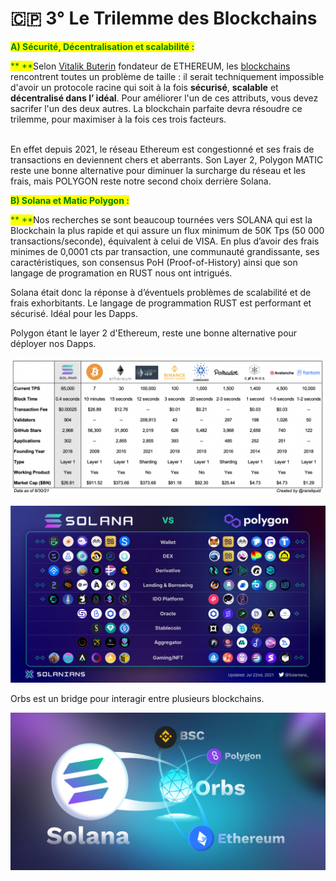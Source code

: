 # 🇨🇵 3° Le Trilemme des Blockchains

<mark style="color:green;">**A) Sécurité, Décentralisation et scalabilité :**</mark>

<mark style="color:green;">**     **</mark>Selon [Vitalik Buterin](https://fr.wikipedia.org/wiki/Vitalik\_Buterin) fondateur de ETHEREUM, les [blockchains](https://stakepool.fr/definition/blockchain) rencontrent toutes un problème de taille : il serait techniquement impossible d'avoir un protocole racine qui soit à la fois **sécurisé**, **scalable** et **décentralisé dans l’ idéal**. Pour améliorer l'un de ces attributs, vous devez sacrifer l'un des deux autres. La blockchain parfaite devra résoudre ce trilemme, pour maximiser à la fois ces trois facteurs.

\
En effet depuis 2021, le réseau Ethereum est congestionné et ses frais de transactions en deviennent chers et aberrants. Son Layer 2, Polygon MATIC reste une bonne alternative pour diminuer la surcharge du réseau et les frais, mais POLYGON reste notre second choix derrière Solana.



<mark style="color:green;">**B) Solana et Matic Polygon :**</mark>

<mark style="color:green;">**      **</mark>Nos recherches se sont beaucoup tournées vers SOLANA qui est la Blockchain la plus rapide et qui assure un flux minimum de 50K Tps (50 000 transactions/seconde), équivalent à celui de VISA. En plus d’avoir des frais minimes de 0,0001 cts par transaction, une communauté grandissante, ses caractéristiques, son consensus PoH (Proof-of-History) ainsi que son langage de programation en RUST nous ont intrigués.

Solana était donc la réponse à d’éventuels problèmes de scalabilité et de frais exhorbitants. Le langage de programmation RUST est performant et sécurisé. Idéal pour les Dapps.

Polygon étant le layer 2 d'Ethereum, reste une bonne alternative pour déployer nos Dapps.

![](<.gitbook/assets/Solana comparatif.png>)

![](<.gitbook/assets/Solana VS Polygon.jpeg>)

Orbs est un bridge pour interagir entre plusieurs blockchains.&#x20;

![](.gitbook/assets/ORBS.jpg)
